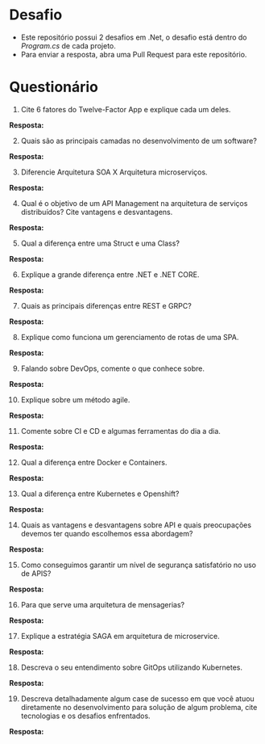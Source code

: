 # Desafio

- Este repositório possui 2 desafios em .Net, o desafio está dentro do _Program.cs_ de cada projeto.
- Para enviar a resposta, abra uma Pull Request para este repositório.

# Questionário

1. Cite 6 fatores do Twelve-Factor App e explique cada um deles.

**Resposta:**

2. Quais são as principais camadas no desenvolvimento de um software?

**Resposta:**


3. Diferencie Arquitetura SOA X Arquitetura microserviços.

**Resposta:**


4. Qual é o objetivo de um API Management na arquitetura de serviços distribuídos? Cite vantagens e desvantagens.

**Resposta:**


5. Qual a diferença entre uma Struct e uma Class?

**Resposta:**


6. Explique a grande diferença entre .NET e .NET CORE.

**Resposta:**


7. Quais as principais diferenças entre REST e GRPC?

**Resposta:**


8. Explique como funciona um gerenciamento de rotas de uma SPA.

**Resposta:**


9. Falando sobre DevOps, comente o que conhece sobre.

**Resposta:**


10. Explique sobre um método agile.

**Resposta:**


11. Comente sobre CI e CD e algumas ferramentas do dia a dia.

**Resposta:**


12. Qual a diferença entre Docker e Containers.

**Resposta:**


13. Qual a diferença entre Kubernetes e Openshift?

**Resposta:**


14. Quais as vantagens e desvantagens sobre API e quais preocupações devemos ter quando escolhemos essa abordagem?

**Resposta:**


15. Como conseguimos garantir um nível de segurança satisfatório no uso de APIS?

**Resposta:**


16. Para que serve uma arquitetura de mensagerias?

**Resposta:**


17. Explique a estratégia SAGA em arquitetura de microservice.

**Resposta:**


18. Descreva o seu entendimento sobre GitOps utilizando Kubernetes.

**Resposta:**

19. Descreva detalhadamente algum case de sucesso em que você atuou diretamente no desenvolvimento para solução de algum problema, cite tecnologias e os desafios enfrentados.

**Resposta:**
